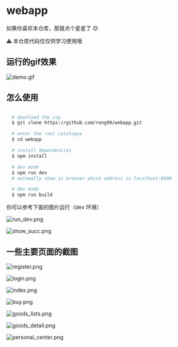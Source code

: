 # webapp

如果你喜欢本仓库，那就点个星星了 :blush:

:warning: 本仓库代码仅仅供学习使用哦

## 运行的gif效果

![demo.gif](./images/demo.gif)

## 怎么使用

```bash

  # download the zip
  $ git clone https://github.com/reng99/webapp.git

  # enter the root catalogue
  $ cd webapp

  # install dependencies
  $ npm install

  # dev mode
  $ npm run dev
  # automally show in browser whick address is localhost:8000

  # dev mode
  $ npm run build

```

你可以参考下面的图片运行（dev 环境）

![run_dev.png](./images/run_dev.png)

![show_succ.png](./images/show_succ.png)


## 一些主要页面的截图

![register.png](./images/register.png)

![login.png](./images/login.png)

![index.png](./images/index.png)

![buy.png](./images/buy.png)

![goods_lists.png](./images/goods_lists.png)

![goods_detail.png](./images/goods_detail.png)

![personal_center.png](./images/personal_center.png)



